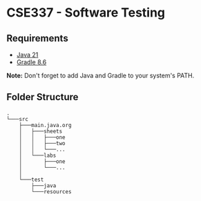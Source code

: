 # CSE337 - Software Testing

## Requirements

- [Java 21](https://www.oracle.com/java/technologies/javase/jdk21-archive-downloads.html)
- [Gradle 8.6](https://gradle.org/install/)

**Note:** Don't forget to add Java and Gradle to your system's PATH.

## Folder Structure

```plaintext
.
└───src
    ├───main.java.org
    │   ├───sheets
    │   │   ├───one
    │   │   ├───two
    │   │   └───...
    │   └───labs
    │       ├───one
    │       └───...
    │   
    └───test
        ├───java
        └───resources
```

